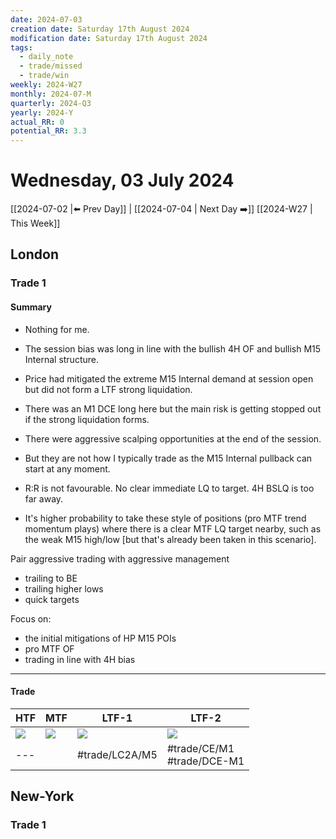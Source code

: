 ```yaml
---
date: 2024-07-03
creation date: Saturday 17th August 2024
modification date: Saturday 17th August 2024
tags:
  - daily_note
  - trade/missed
  - trade/win
weekly: 2024-W27
monthly: 2024-07-M
quarterly: 2024-Q3
yearly: 2024-Y
actual_RR: 0
potential_RR: 3.3
---
```

# Wednesday, 03 July 2024

 [[2024-07-02 |⬅️ Prev Day]] | [[2024-07-04 | Next Day ➡️]] [[2024-W27 | This Week]]

## London 
### Trade 1

#### Summary

- Nothing for me.

- The session bias was long in line with the bullish 4H OF and bullish M15 Internal structure.

- Price had mitigated the extreme M15 Internal demand at session open but did not form a LTF strong liquidation.

- There was an M1 DCE long here but the main risk is getting stopped out if the strong liquidation forms.

- There were aggressive scalping opportunities at the end of the session.

- But they are not how I typically trade as the M15 Internal pullback can start at any moment.

- R:R is not favourable. No clear immediate LQ to target. 4H BSLQ is too far away.

- It's higher probability to take these style of positions (pro MTF trend momentum plays) where there is a clear MTF LQ target nearby, such as the weak M15 high/low [but that's already been taken in this scenario].

Pair aggressive trading with aggressive management
- trailing to BE
- trailing higher lows
- quick targets

Focus on:
- the initial mitigations of HP M15 POIs
- pro MTF OF
- trading in line with 4H bias
---

#### Trade
| HTF                                                      | MTF                                                      | LTF-1                                                    | LTF-2                                                    |
| -------------------------------------------------------- | -------------------------------------------------------- | -------------------------------------------------------- | -------------------------------------------------------- |
| ![](https://s3.tradingview.com/snapshots/o/ojgG298P.png) | ![](https://s3.tradingview.com/snapshots/n/nXfboFP0.png) | ![](https://s3.tradingview.com/snapshots/t/Tt9eOFrc.png) | ![](https://s3.tradingview.com/snapshots/q/q701rrRa.png) |
| ---                                                      |                                                          | #trade/LC2A/M5                                           | #trade/CE/M1 <br> #trade/DCE-M1                               |

## New-York
### Trade 1


